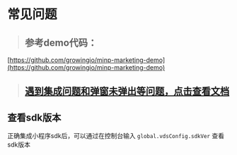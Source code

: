# 常见问题



> ## 参考demo代码：

[https://github.com/growingio/minp-marketing-demo](https://github.com/growingio/minp-marketing-demo)

> ## [遇到集成问题和弹窗未弹出等问题，点击查看文档](https://shimo.im/docs/xrP8cDKkYx9gJg8Y/read)

## 查看sdk版本

正确集成小程序sdk后，可以通过在控制台输入 `global.vdsConfig.sdkVer` 查看sdk版本

